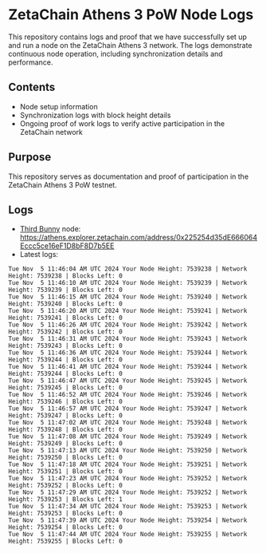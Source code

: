 # ZetaChain Athens 3 PoW Node Logs
This repository contains logs and proof that we have successfully set up and run a node on the ZetaChain Athens 3 network. The logs demonstrate continuous node operation, including synchronization details and performance.

## Contents
- Node setup information
- Synchronization logs with block height details
- Ongoing proof of work logs to verify active participation in the ZetaChain network

## Purpose
This repository serves as documentation and proof of participation in the ZetaChain Athens 3 PoW testnet.

## Logs

- [Third Bunny](https://thirdbunny.xyz/) node: https://athens.explorer.zetachain.com/address/0x225254d35dE666064Eccc5ce16eF1D8bF8D7b5EE
- Latest logs:
```
Tue Nov  5 11:46:04 AM UTC 2024 Your Node Height: 7539238 | Network Height: 7539238 | Blocks Left: 0
Tue Nov  5 11:46:10 AM UTC 2024 Your Node Height: 7539239 | Network Height: 7539239 | Blocks Left: 0
Tue Nov  5 11:46:15 AM UTC 2024 Your Node Height: 7539240 | Network Height: 7539240 | Blocks Left: 0
Tue Nov  5 11:46:20 AM UTC 2024 Your Node Height: 7539241 | Network Height: 7539241 | Blocks Left: 0
Tue Nov  5 11:46:26 AM UTC 2024 Your Node Height: 7539242 | Network Height: 7539242 | Blocks Left: 0
Tue Nov  5 11:46:31 AM UTC 2024 Your Node Height: 7539243 | Network Height: 7539243 | Blocks Left: 0
Tue Nov  5 11:46:36 AM UTC 2024 Your Node Height: 7539244 | Network Height: 7539244 | Blocks Left: 0
Tue Nov  5 11:46:41 AM UTC 2024 Your Node Height: 7539244 | Network Height: 7539244 | Blocks Left: 0
Tue Nov  5 11:46:47 AM UTC 2024 Your Node Height: 7539245 | Network Height: 7539245 | Blocks Left: 0
Tue Nov  5 11:46:52 AM UTC 2024 Your Node Height: 7539246 | Network Height: 7539246 | Blocks Left: 0
Tue Nov  5 11:46:57 AM UTC 2024 Your Node Height: 7539247 | Network Height: 7539247 | Blocks Left: 0
Tue Nov  5 11:47:02 AM UTC 2024 Your Node Height: 7539248 | Network Height: 7539248 | Blocks Left: 0
Tue Nov  5 11:47:08 AM UTC 2024 Your Node Height: 7539249 | Network Height: 7539249 | Blocks Left: 0
Tue Nov  5 11:47:13 AM UTC 2024 Your Node Height: 7539250 | Network Height: 7539250 | Blocks Left: 0
Tue Nov  5 11:47:18 AM UTC 2024 Your Node Height: 7539251 | Network Height: 7539251 | Blocks Left: 0
Tue Nov  5 11:47:23 AM UTC 2024 Your Node Height: 7539252 | Network Height: 7539252 | Blocks Left: 0
Tue Nov  5 11:47:29 AM UTC 2024 Your Node Height: 7539252 | Network Height: 7539253 | Blocks Left: 1
Tue Nov  5 11:47:34 AM UTC 2024 Your Node Height: 7539253 | Network Height: 7539253 | Blocks Left: 0
Tue Nov  5 11:47:39 AM UTC 2024 Your Node Height: 7539254 | Network Height: 7539254 | Blocks Left: 0
Tue Nov  5 11:47:44 AM UTC 2024 Your Node Height: 7539255 | Network Height: 7539255 | Blocks Left: 0
```
